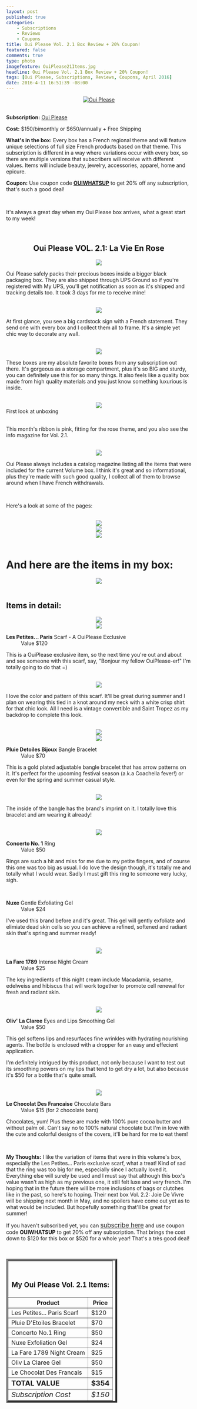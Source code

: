 ```yaml
---
layout: post
published: true
categories: 
    - Subscriptions
    - Reviews
    - Coupons
title: Oui Please Vol. 2.1 Box Review + 20% Coupon!
featured: false
comments: true
type: photo
imagefeature: OuiPlease21Items.jpg
headline: Oui Please Vol. 2.1 Box Review + 20% Coupon!
tags: [Oui Please, Subscriptions, Reviews, Coupons, April 2016]
date: 2016-4-11 16:51:39 -08:00
---
```


<center><a href="http://ouipleasebox.com" target="_blank">
<img src="/images/OuiPleaseLogo.jpg" border="0" style="border:none;max-width:100%;" alt="Oui Please" />
</a></center>
<br>
<p><b>Subscription:</b> <a href="http://ouipleasebox.com" target="_blank">Oui Please</a></p>
<p><b>Cost:</b> $150/bimonthly or $650/annually + Free Shipping</p>
<p><b>What's in the box:</b> Every box has a French regional theme and will feature unique selections of full size French products based on that theme. This subscription is different in a way where variations occur with every box, so there are multiple versions that subscribers will receive with different values. Items will include beauty, jewelry, accessories, apparel, home and epicure.</p>
<p><b>Coupon:</b> Use coupon code <a href="http://ouipleasebox.com" target="_blank"><b>OUIWHATSUP</b></a> to get 20% off any subscription, that's such a good deal!</p>
<br>

<p>It's always a great day when my Oui Please box arrives, what a great start to my week!</p>
<br>

<center><H2>Oui Please VOL. 2.1: La Vie En Rose</H2></center>

<center><img src='/images/OuiPlease21Package.jpg'></center>
<p><i class="icon-dropbox"></i> Oui Please safely packs their precious boxes inside a bigger black packaging box. They are also shipped through UPS Ground so if you're registered with My UPS, you'll get notification as soon as it's shipped and tracking details too. It took 3 days for me to receive mine!</p>
<br>

<center><img src='/images/OuiPlease21OpenPackage.jpg'></center>
<p>At first glance, you see a big cardstock sign with a French statement. They send one with every box and I collect them all to frame. It's a simple yet chic way to decorate any wall.</p>

<br>

<center><img src='/images/OuiPlease21Box.jpg'></center>
<p>These boxes are my absolute favorite boxes from any subscription out there. It's gorgeous as a storage compartment, plus it's so BIG and sturdy, you can definitely use this for so many things. It also feels like a quality box made from high quality materials and you just know something luxurious is inside.</p>

<br>

<center><img src='/images/OuiPlease21OpenBox.jpg'></center>
<figcaption>First look at unboxing</figcaption>
<br>

<p>This month's ribbon is pink, fitting for the rose theme, and you also see the info magazine for Vol. 2.1.</p>

<br>

<center><img src='/images/OuiPlease21Info.jpg'></center>
<p>Oui Please always includes a catalog magazine listing all the items that were included for the current Volume box. I think it's great and so informational, plus they're made with such good quality, I collect all of them to browse around when I have French withdrawals.</p>
<br>

<p>Here's a look at some of the pages:</p>
<br>

<center><img src='/images/OuiPlease21Info2.jpg'></center>
<center><img src='/images/OuiPlease21Info3.jpg'></center>
<center><img src='/images/OuiPlease21Info4.jpg'></center>

<br>

# And here are the items in my box:
<center><img src='/images/OuiPlease21Items.jpg'></center>

<br>

## Items in detail:

<center><img src='/images/OuiPlease21LesPetitesParisScarf.jpg'></center>
<center><img src='/images/OuiPlease21LesPetitesParisScarf2.jpg'></center>
<DL>
<DT><b>Les Petites... Paris</b> Scarf - A OuiPlease Exclusive</DT>
<DD>Value $120</DD>
</DL>

<p>This is a OuiPlease exclusive item, so the next time you're out and about and see someone with this scarf, say, "Bonjour my fellow OuiPlease-er!" I'm totally going to do that =)</p>

<br>

<center><img src='/images/OuiPlease21LesPetitesParisScarf3.jpg'></center>

<p>I love the color and pattern of this scarf. It'll be great during summer and I plan on wearing this tied in a knot around my neck with a white crisp shirt for that chic look. All I need is a vintage convertible and Saint Tropez as my backdrop to complete this look.</p>

<br>

<center><img src='/images/OuiPlease21PluieDetoilesBijouxIloeBangleBracelet.jpg'></center>
<center><img src='/images/OuiPlease21PluieDetoilesBijouxIloeBangleBracelet2.jpg'></center>
<DL>
<DT><b>Pluie Detoiles Bijoux</b> Bangle Bracelet</DT>
<DD>Value $70</DD>
</DL>

<p>This is a gold plated adjustable bangle bracelet that has arrow patterns on it. It's perfect for the upcoming festival season (a.k.a Coachella fever!) or even for the spring and summer casual style.</p>

<br>

<center><img src='/images/OuiPlease21PluieDetoilesBijouxIloeBangleBracelet3.jpg'></center>

<p>The inside of the bangle has the brand's imprint on it. I totally love this bracelet and am wearing it already!</p> 

<br>

<center><img src='/images/OuiPlease21ConcertoNo1RainaRing.jpg'></center>
<DL>
<DT><b>Concerto No. 1</b> Ring</DT>
<DD>Value $50</DD>
</DL>

<p>Rings are such a hit and miss for me due to my petite fingers, and of course this one was too big as usual. I do love the design though, it's totally me and totally what I would wear. Sadly I must gift this ring to someone very lucky, sigh.<p>

<br>

<center><OuiPlease21NuxeGentleExfoliatingGel.jpg'></center>
<DL>
<DT><b>Nuxe</b> Gentle Exfoliating Gel</DT>
<DD>Value $24</DD>
</DL>

<p>I've used this brand before and it's great. This gel will gently exfoliate and elimiate dead skin cells so you can achieve a refined, softened and radiant skin that's spring and summer ready!</p>

<br>

<center><img src='/images/OuiPlease21LaFare1789IntenseNightCream.jpg'></center>
<DL>
<DT><b>La Fare 1789</b> Intense Night Cream</DT>
<DD>Value $25</DD>
</DL>

<p>The key ingredients of this night cream include Macadamia, sesame, edelweiss and hibiscus that will work together to promote cell renewal for fresh and radiant skin.</p>

<br>

<center><img src='/images/OuiPlease21OlivLaClareeEyeAndLipsSmoothingGel.jpg'></center>
<DL>
<DT><b>Oliv' La Claree</b> Eyes and Lips Smoothing Gel</DT>
<DD>Value $50</DD>
</DL>

<p>This gel softens lips and resurfaces fine wrinkles with hydrating nourishing agents. The bottle is enclosed with a dropper for an easy and effecient application.</p>

<p>I'm definitely intrigued by this product, not only because I want to test out its smoothing powers on my lips that tend to get dry a lot, but also because it's $50 for a bottle that's quite small.</p>

<br>

<center><img src='/images/OuiPlease21LeChocolatDesFrancaisChocolateBars.jpg'></center>
<DL>
<DT><b>Le Chocolat Des Francaise</b> Chocolate Bars</DT>
<DD>Value $15 (for 2 chocolate bars)</DD>
</DL>

<p>Chocolates, yum! Plus these are made with 100% pure cocoa butter and without palm oil. Can't say no to 100% natural chocolate but I'm in love with the cute and colorful designs of the covers, it'll be hard for me to eat them!</p>

<br>

<p><i class="icon-exclamation-sign"></i> <b>My Thoughts:</b> I like the variation of items that were in this volume's box, especially the Les Petites... Paris exclusive scarf, what a treat! Kind of sad that the ring was too big for me, especially since I actually loved it. Everything else will surely be used and I must say that although this box's value wasn't as high as my previous one, it still felt luxe and very french. I'm hoping that in the future there will be more inclusions of bags or clutches like in the past, so here's to hoping. Their next box Vol. 2.2: Joie De Vivre will be shipping next month in May, and no spoilers have come out yet as to what would be included. But hopefully something that'll be great for summer!</p>

<p>If you haven't subscribed yet, you can <a href="http://ouipleasebox.com" target="_blank"><big>subscribe here</big></a> and use coupon code <b>OUIWHATSUP</b> to get 20% off any subscription. That brings the cost down to $120 for this box or $520 for a whole year! That's a très good deal!</p>

<br>

<TABLE  BORDER="5" style="width:60%">
   <TR>
      <TH COLSPAN="2">
         <H3><BR><center>My Oui Please Vol. 2.1 Items:</center></H3>
      </TH>
   </TR>
      <TH>Product</TH>
      <TH>Price</TH>
  <TR>
      <TD>Les Petites... Paris Scarf</TD>
      <TD>$120</TD>
   </TR>
  <TR>
      <TD>Pluie D'Etoiles Bracelet</TD>
      <TD>$70</TD>
   </TR>
  <TR>
      <TD>Concerto No.1 Ring</TD>
      <TD>$50</TD>
   </TR>
  <TR>
      <TD>Nuxe Exfoliation Gel</TD>
      <TD>$24</TD>
   </TR>
  <TR>
      <TD>La Fare 1789 Night Cream</TD>
      <TD>$25</TD>
   </TR>
  <TR>
      <TD>Oliv La Claree Gel</TD>
      <TD>$50</TD>
   </TR>
  <TR>
      <TD>Le Chocolat Des Francais</TD>
      <TD>$15</TD>
   </TR>
 <TR>
      <TD><b><big>TOTAL VALUE</big></b></TD>
      <TD><b><big>$354</big></b></TD>
   </TR>
   <TR>
      <TD><i><big>Subscription Cost</big></i></TD>
      <TD><i><big>$150</big></i></TD>
   </TR>
</TABLE>
